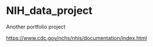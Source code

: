 # NIH_data_project
Another portfolio project


https://www.cdc.gov/nchs/nhis/documentation/index.html

